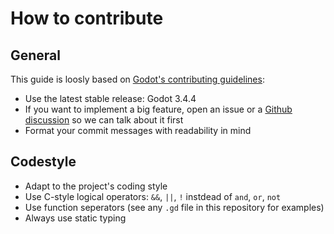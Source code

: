 # How to contribute

## General
This guide is loosly based on [Godot's contributing guidelines](https://github.com/godotengine/godot/blob/master/CONTRIBUTING.md):
- Use the latest stable release: Godot 3.4.4
- If you want to implement a big feature, open an issue or a [Github discussion](https://github.com/mbrlabs/Lorien/discussions) so we can talk about it first
- Format your commit messages with readability in mind


## Codestyle
- Adapt to the project's coding style
- Use C-style logical operators: `&&`, `||`, `!` instdead of `and`, `or`, `not`
- Use function seperators (see any `.gd` file in this repository for examples)
- Always use static typing